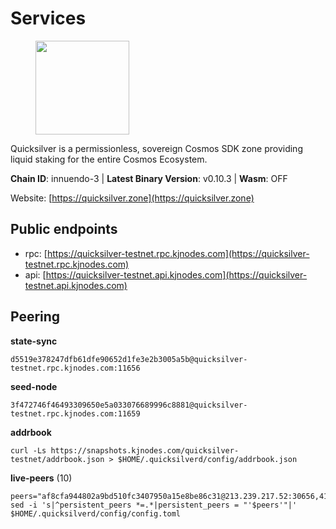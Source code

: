 # Services

<figure><img src="https://raw.githubusercontent.com/kj89/testnet_manuals/main/pingpub/logos/quicksilver.png" width="150" alt=""><figcaption></figcaption></figure>

Quicksilver is a permissionless, sovereign Cosmos SDK zone providing liquid staking for the entire Cosmos Ecosystem.

**Chain ID**: innuendo-3 | **Latest Binary Version**: v0.10.3 | **Wasm**: OFF

Website: [https://quicksilver.zone](https://quicksilver.zone)


## Public endpoints

* rpc: [https://quicksilver-testnet.rpc.kjnodes.com](https://quicksilver-testnet.rpc.kjnodes.com)
* api: [https://quicksilver-testnet.api.kjnodes.com](https://quicksilver-testnet.api.kjnodes.com)

## Peering

**state-sync**

```
d5519e378247dfb61dfe90652d1fe3e2b3005a5b@quicksilver-testnet.rpc.kjnodes.com:11656
```

**seed-node**

```
3f472746f46493309650e5a033076689996c8881@quicksilver-testnet.rpc.kjnodes.com:11659
```

**addrbook**
```
curl -Ls https://snapshots.kjnodes.com/quicksilver-testnet/addrbook.json > $HOME/.quicksilverd/config/addrbook.json
```

**live-peers** (10)
```
peers="af8cfa944802a9bd510fc3407950a15e8be86c31@213.239.217.52:30656,41f7d7004cace7bd1760a5f980a86123700c8f1d@185.146.148.116:26656,47a7fac621a79649519eadbb8deb92d33bb3259b@161.97.82.203:26256,66f9d8f52a4637dc9215cdaa8dc2977633e52bbf@95.217.144.121:26656,e0f0703e9ce343c46e0ec01b19216715e817b358@65.109.85.170:28656,c133c4c0c7034c8c345330f394984ad08092fc14@138.201.17.11:27656,0a3ac40a7a4ce35978c4da97be2eb6974bc3c58b@185.252.233.217:46656,bda5bc971df076b70b4447b842e634948516c5cb@65.108.105.48:14656,25410bff2fb7312d24c11b1e990507e5e3aa40b7@135.125.5.31:48656,d5519e378247dfb61dfe90652d1fe3e2b3005a5b@65.109.68.190:11656"
sed -i 's|^persistent_peers *=.*|persistent_peers = "'$peers'"|' $HOME/.quicksilverd/config/config.toml
```
